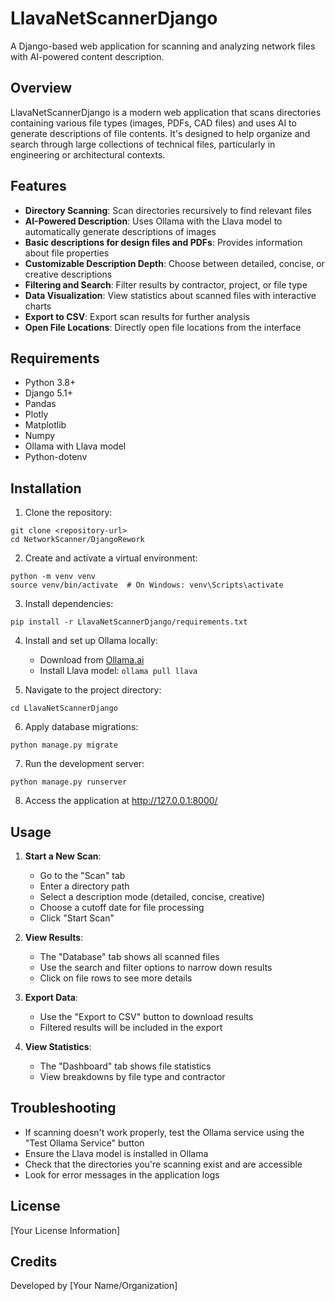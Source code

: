 # LlavaNetScannerDjango

A Django-based web application for scanning and analyzing network files with AI-powered content description.

## Overview

LlavaNetScannerDjango is a modern web application that scans directories containing various file types (images, PDFs, CAD files) and uses AI to generate descriptions of file contents. It's designed to help organize and search through large collections of technical files, particularly in engineering or architectural contexts.

## Features

- **Directory Scanning**: Scan directories recursively to find relevant files
- **AI-Powered Description**: Uses Ollama with the Llava model to automatically generate descriptions of images
- **Basic descriptions for design files and PDFs**: Provides information about file properties
- **Customizable Description Depth**: Choose between detailed, concise, or creative descriptions
- **Filtering and Search**: Filter results by contractor, project, or file type
- **Data Visualization**: View statistics about scanned files with interactive charts
- **Export to CSV**: Export scan results for further analysis
- **Open File Locations**: Directly open file locations from the interface

## Requirements

- Python 3.8+
- Django 5.1+
- Pandas
- Plotly
- Matplotlib
- Numpy
- Ollama with Llava model
- Python-dotenv

## Installation

1. Clone the repository:
```
git clone <repository-url>
cd NetworkScanner/DjangoRework
```

2. Create and activate a virtual environment:
```
python -m venv venv
source venv/bin/activate  # On Windows: venv\Scripts\activate
```

3. Install dependencies:
```
pip install -r LlavaNetScannerDjango/requirements.txt
```

4. Install and set up Ollama locally:
   - Download from [Ollama.ai](https://ollama.ai)
   - Install Llava model: `ollama pull llava`

5. Navigate to the project directory:
```
cd LlavaNetScannerDjango
```

6. Apply database migrations:
```
python manage.py migrate
```

7. Run the development server:
```
python manage.py runserver
```

8. Access the application at http://127.0.0.1:8000/

## Usage

1. **Start a New Scan**:
   - Go to the "Scan" tab
   - Enter a directory path
   - Select a description mode (detailed, concise, creative)
   - Choose a cutoff date for file processing
   - Click "Start Scan"

2. **View Results**:
   - The "Database" tab shows all scanned files
   - Use the search and filter options to narrow down results
   - Click on file rows to see more details

3. **Export Data**:
   - Use the "Export to CSV" button to download results
   - Filtered results will be included in the export

4. **View Statistics**:
   - The "Dashboard" tab shows file statistics
   - View breakdowns by file type and contractor

## Troubleshooting

- If scanning doesn't work properly, test the Ollama service using the "Test Ollama Service" button
- Ensure the Llava model is installed in Ollama
- Check that the directories you're scanning exist and are accessible
- Look for error messages in the application logs

## License

[Your License Information]

## Credits

Developed by [Your Name/Organization] 